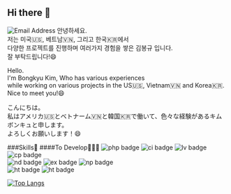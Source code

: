 ## Hi there 👋
![Email Address](https://img.shields.io/badge/-tanreen1%40gmail.com-4285F4?style=flat-square&logo=Gmail&logoColor=white)
안녕하세요.   
저는 미국🇺🇸, 베트남🇻🇳, 그리고 한국🇰🇷에서   
다양한 프로젝트를 진행하며 여러가지 경험을 쌓은 김봉규 입니다.   
잘 부탁드립니다!😄   
   
Hello.   
I'm Bongkyu Kim, Who has various experiences   
while working on various projects in the US🇺🇸, Vietnam🇻🇳 and Korea🇰🇷.   
Nice to meet you!😄   
   
こんにちは。   
私はアメリカ🇺🇸とベトナーム🇻🇳と韓国🇰🇷で働いて、色々な経験があるキムボンキュと申します。   
よろしくお願いします！😄   

###Skills💪
####To Develop🧑🏻‍💻
![php badge](https://img.shields.io/badge/-php-777BB4?style=flat-square&logo=PHP&logoColor=white)
![ci badge](https://img.shields.io/badge/-CodeIgniter-EF4223?style=flat-square&logo=Codeigniter&logoColor=white)
![lv badge](https://img.shields.io/badge/-Laravel-FF2D20?style=flat-square&logo=Laravel&logoColor=white)
![cp badge](https://img.shields.io/badge/-Composer-885630?style=flat-square&logo=Composer&logoColor=white)   
![nd badge](https://img.shields.io/badge/-Node.js-339933?style=flat-square&logo=Node.js&logoColor=white)
![ex badge](https://img.shields.io/badge/-Express.JS-000000?style=flat-square&logo=Express&logoColor=white)
![np badge](https://img.shields.io/badge/-npm-CB3837?style=flat-square&logo=npm&logoColor=white)   
![ht badge](https://img.shields.io/badge/-HTML5-E34F26?style=flat-square&logo=HTML5&logoColor=white)
![ht badge](https://img.shields.io/badge/-JavaScript-F7DF1E?style=flat-square&logo=JavaScript&logoColor=white)   

[![Top Langs](https://github-readme-stats.vercel.app/api/top-langs/?username=Bnine)](https://github.com/Bnine/github-readme-stats)

<!--
**Bnine/Bnine** is a ✨ _special_ ✨ repository because its `README.md` (this file) appears on your GitHub profile.

Here are some ideas to get you started:

- 🔭 I’m currently working on ...
- 🌱 I’m currently learning ...
- 👯 I’m looking to collaborate on ...
- 🤔 I’m looking for help with ...
- 💬 Ask me about ...
- 📫 How to reach me: ...
- 😄 Pronouns: ...
- ⚡ Fun fact: ...
-->
